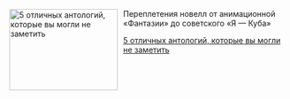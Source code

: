 <!--2025-04-30 08:00:32-->
<div class="yb">
  <div class="rss kino_teatr"><a href="https://www.kino-teatr.ru/blog/y2025/4-30/2059/" title="5 отличных антологий, которые вы могли не заметить"><img src="https://www.kino-teatr.ru/blog/9/5/2059/poster.jpg" width="196" height="147" align="left" hspace="5" style="margin: 0px 10px 0px 5px" alt="5 отличных антологий, которые вы могли не заметить"/></a>Переплетения новелл от анимационной «Фантазии» до советского «Я — Куба» <p class="titl"><a href="https://www.kino-teatr.ru/blog/y2025/4-30/2059/">5 отличных антологий, которые вы могли не заметить</a></p></div>
</div>
